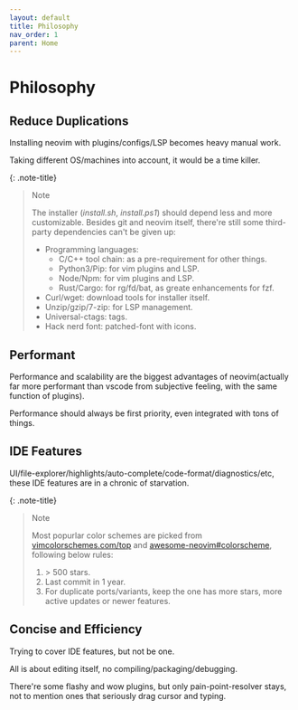 ```yaml
---
layout: default
title: Philosophy
nav_order: 1
parent: Home
---
```


# Philosophy

## Reduce Duplications

Installing neovim with plugins/configs/LSP becomes heavy manual work.

Taking different OS/machines into account, it would be a time killer.

{: .note-title}

> Note
>
> The installer (_install.sh_, _install.ps1_) should depend less and more customizable.
> Besides git and neovim itself, there're still some third-party dependencies can't be given up:
>
> - Programming languages:
>   - C/C++ tool chain: as a pre-requirement for other things.
>   - Python3/Pip: for vim plugins and LSP.
>   - Node/Npm: for vim plugins and LSP.
>   - Rust/Cargo: for rg/fd/bat, as greate enhancements for fzf.
> - Curl/wget: download tools for installer itself.
> - Unzip/gzip/7-zip: for LSP management.
> - Universal-ctags: tags.
> - Hack nerd font: patched-font with icons.

## Performant

Performance and scalability are the biggest advantages of neovim(actually far more performant than vscode from subjective feeling, with the same function of plugins).

Performance should always be first priority, even integrated with tons of things.

## IDE Features

UI/file-explorer/highlights/auto-complete/code-format/diagnostics/etc, these IDE features are in a chronic of starvation.

{: .note-title}

> Note
>
> Most popurlar color schemes are picked from [vimcolorschemes.com/top](https://vimcolorschemes.com/top) and [awesome-neovim#colorscheme](https://www.trackawesomelist.com/rockerBOO/awesome-neovim/readme/#colorscheme), following below rules:
>
> 1. &gt; 500 stars.
> 2. Last commit in 1 year.
> 3. For duplicate ports/variants, keep the one has more stars, more active updates or newer features.

## Concise and Efficiency

Trying to cover IDE features, but not be one.

All is about editing itself, no compiling/packaging/debugging.

There're some flashy and wow plugins, but only pain-point-resolver stays, not to mention ones that seriously drag cursor and typing.
